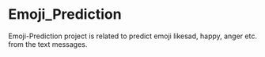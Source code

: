 # Emoji_Prediction
Emoji-Prediction project is related to predict emoji likesad, happy, anger etc. from the text messages.
